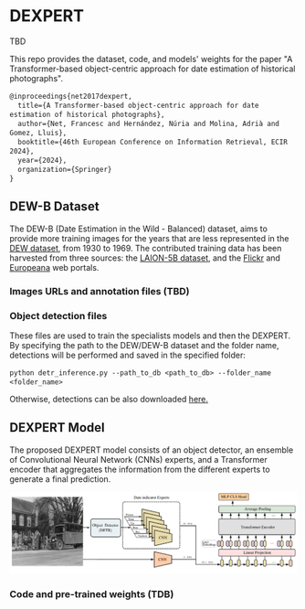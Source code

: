 # DEXPERT

TBD

This repo provides the dataset, code, and models' weights for the paper "A Transformer-based object-centric approach for date estimation of historical photographs".

```
@inproceedings{net2017dexpert,
  title={A Transformer-based object-centric approach for date estimation of historical photographs},
  author={Net, Francesc and Hernández, Núria and Molina, Adrià and Gomez, Lluis},
  booktitle={46th European Conference on Information Retrieval, ECIR 2024},
  year={2024},
  organization={Springer}
}
```

## DEW-B Dataset

The DEW-B (Date Estimation in the Wild - Balanced) dataset, aims to provide more training images for the years that are less represented in the [DEW dataset](https://www.radar-service.eu/radar/en/dataset/tJzxrsYUkvPklBOw), from 1930 to 1969. The contributed training data has been harvested from three sources: the [LAION-5B dataset](https://laion.ai/blog/laion-5b/), and the [Flickr](https://www.flickr.com/) and [Europeana](https://www.europeana.eu/es) web portals.


### Images URLs and annotation files (TBD)

### Object detection files

These files are used to train the specialists models and then the DEXPERT. By specifying the path to the DEW/DEW-B dataset and the folder name, detections will be performed and saved in the specified folder:
```
python detr_inference.py --path_to_db <path_to_db> --folder_name <folder_name> 
```
Otherwise, detections can be also downloaded [here.](https://todo)

## DEXPERT Model

The proposed DEXPERT model consists of an object detector, an ensemble of Convolutional Neural Network (CNNs) experts, and a Transformer encoder that aggregates the information from the different experts to generate a final prediction.

![](./dexpert.png)

### Code and pre-trained weights (TDB)
